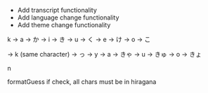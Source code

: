 - Add transcript functionality
- Add language change functionality
- Add theme change functionality

k
-> a -> か
-> i -> き
-> u -> く
-> e -> け
-> o -> こ

-> k (same character) -> っ
-> y
-> a -> きゃ
-> u -> きゅ
-> o -> きょ

n

formatGuess if check, all chars must be in hiragana

